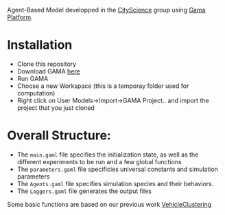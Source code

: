 Agent-Based Model developped in the [CityScience](https://www.media.mit.edu/groups/city-science/overview/) group using [Gama Platform](https://gama-platform.github.io/).

# Installation
  - Clone this repository
  - Download GAMA [here](https://gama-platform.github.io/download)
  - Run GAMA
  - Choose a new Workspace (this is a temporay folder used for computation)
  - Right click on User Models->Import->GAMA Project.. and import the project that you just cloned

# Overall Structure:
- The `main.gaml` file specifies the initialization state, as well as the different experiments to be run and a few global functions
- The `parameters.gaml` file specificies universal constants and simulation parameters
- The `Agents.gaml` file specifies simulation species and their behaviors.
- The `Loggers.gaml` file generates the output files

Some basic functions are based on our previous work [VehicleClustering](https://github.com/CityScope/VehicleClustering)
